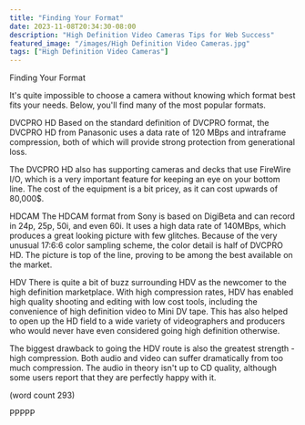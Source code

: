 ```yaml
---
title: "Finding Your Format"
date: 2023-11-08T20:34:30-08:00
description: "High Definition Video Cameras Tips for Web Success"
featured_image: "/images/High Definition Video Cameras.jpg"
tags: ["High Definition Video Cameras"]
---
```


Finding Your Format

It's quite impossible to choose a camera without 
knowing which format best fits your needs.  Below,
you'll find many of the most popular formats.

DVCPRO HD
Based on the standard definition of DVCPRO format,
the DVCPRO HD from Panasonic uses a data rate of 120
MBps and intraframe compression, both of which will
provide strong protection from generational loss.

The DVCPRO HD also has supporting cameras and decks
that use FireWire I/O, which is a very important
feature for keeping an eye on your bottom line.  The
cost of the equipment is a bit pricey, as it can
cost upwards of 80,000$.

HDCAM
The HDCAM format from Sony is based on DigiBeta and
can record in 24p, 25p, 50i, and even 60i.  It 
uses a high data rate of 140MBps, which produces a
great looking picture with few glitches.  Because
of the very unusual 17:6:6 color sampling scheme,
the color detail is half of DVCPRO HD.  The 
picture is top of the line, proving to be among the
best available on the market.

HDV 
There is quite a bit of buzz surrounding HDV as
the newcomer to the high definition marketplace.
With high compression rates, HDV has enabled 
high quality shooting and editing with low cost
tools, including the convenience of high 
definition video to Mini DV tape.  This has also
helped to open up the HD field to a wide 
variety of videographers and producers who
would never have even considered going high 
definition otherwise.

The biggest drawback to going the HDV route is
also the greatest strength - high compression.
Both audio and video can suffer dramatically 
from too much compression.  The audio in theory
isn't up to CD quality, although some users
report that they are perfectly happy with it.

(word count 293)

PPPPP
